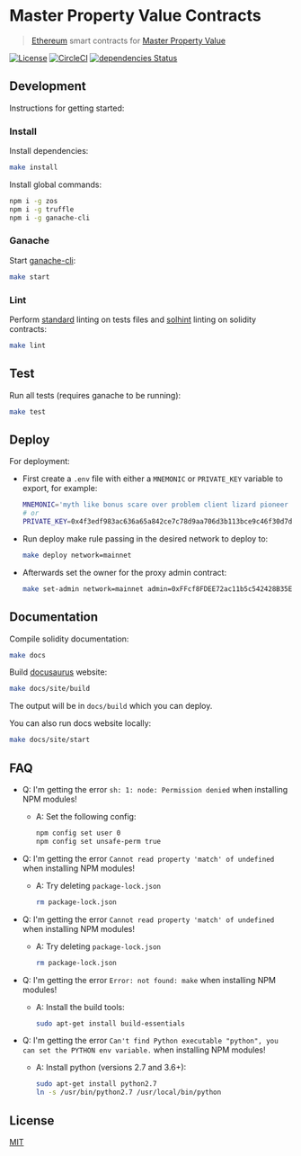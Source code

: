# Master Property Value Contracts

> [Ethereum](https://www.ethereum.org/) smart contracts for [Master Property Value](https://mpv.world/)

[![License](http://img.shields.io/badge/license-MIT-blue.svg)](https://raw.githubusercontent.com/levelkdev/master-property-value-token/master/LICENSE)
[![CircleCI](https://circleci.com/gh/levelkdev/master-property-value-token.svg?style=svg&circle-token=b94fe4a0faefdcfdbfef6b1516e77c262dd41a08)](https://circleci.com/gh/levelkdev/master-property-value-token)
[![dependencies Status](https://david-dm.org/levelkdev/master-property-value-token/status.svg)](https://david-dm.org/levelkdev/master-property-value-token)

## Development

Instructions for getting started:

### Install

Install dependencies:

```bash
make install
```

Install global commands:

```bash
npm i -g zos
npm i -g truffle
npm i -g ganache-cli
```

### Ganache

Start [ganache-cli](https://github.com/trufflesuite/ganache-cli):

```bash
make start
```

### Lint

Perform [standard](https://standardjs.com/) linting on tests files and [solhint](https://github.com/protofire/solhint) linting on solidity contracts:

```bash
make lint
```

## Test

Run all tests (requires ganache to be running):

```bash
make test
```

## Deploy

For deployment:

  - First create a `.env` file with either a `MNEMONIC` or `PRIVATE_KEY` variable to export, for example:

    ```bash
    MNEMONIC='myth like bonus scare over problem client lizard pioneer submit female collect'
    # or
    PRIVATE_KEY=0x4f3edf983ac636a65a842ce7c78d9aa706d3b113bce9c46f30d7d21715b23b1d
    ```
  - Run deploy make rule passing in the desired network to deploy to:

    ```bash
    make deploy network=mainnet
    ```

  - Afterwards set the owner for the proxy admin contract:

    ```bash
    make set-admin network=mainnet admin=0xFFcf8FDEE72ac11b5c542428B35EEF5769C409f0
    ```

## Documentation

Compile solidity documentation:

```bash
make docs
```

Build [docusaurus](https://docusaurus.io/) website:

```bash
make docs/site/build
```

The output will be in `docs/build` which you can deploy.

You can also run docs website locally:

```bash
make docs/site/start
```

## FAQ

- Q: I'm getting the error `sh: 1: node: Permission denied` when installing NPM modules!

  - A: Set the following config:

    ```bash
    npm config set user 0
    npm config set unsafe-perm true
    ```

- Q: I'm getting the error `Cannot read property 'match' of undefined` when installing NPM modules!

  - A: Try deleting `package-lock.json`

    ```bash
    rm package-lock.json
    ```

- Q: I'm getting the error `Cannot read property 'match' of undefined` when installing NPM modules!

  - A: Try deleting `package-lock.json`

    ```bash
    rm package-lock.json
    ```

- Q: I'm getting the error `Error: not found: make` when installing NPM modules!

  - A: Install the build tools:

    ```bash
    sudo apt-get install build-essentials
    ```

- Q: I'm getting the error `Can't find Python executable "python", you can set the PYTHON env variable.` when installing NPM modules!

  - A: Install python (versions 2.7 and 3.6+):

    ```bash
    sudo apt-get install python2.7
    ln -s /usr/bin/python2.7 /usr/local/bin/python
    ```

## License

[MIT](LICENSE)
